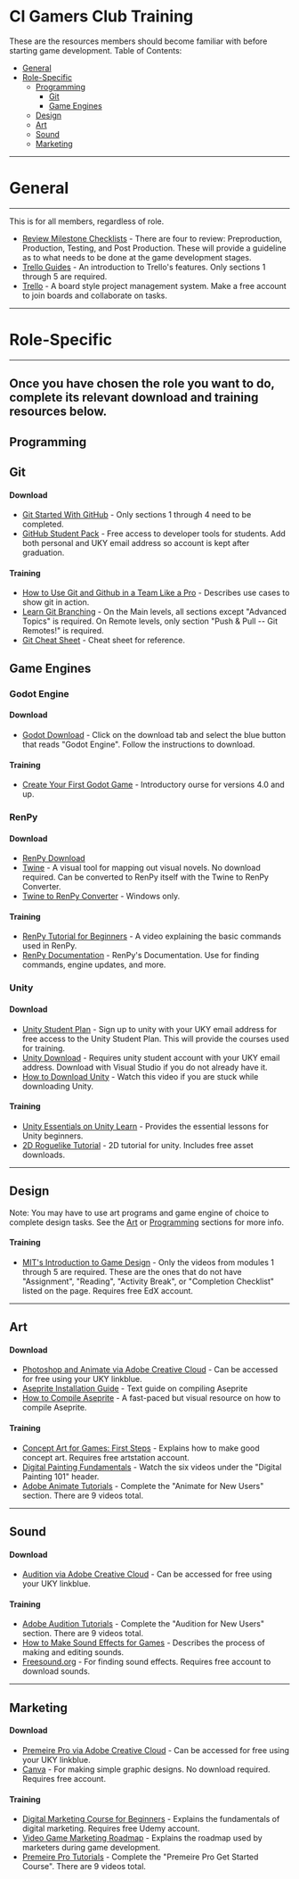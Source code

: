 # CI Gamers Club Training
These are the resources members should become familiar with before starting game development. 
Table of Contents:
- [General](#general)
- [Role-Specific](#Role-Specific)
  - [Programming](#programming)
    - [Git](#git)
    - [Game Engines](#game-engines)
  - [Design](#design)
  - [Art](#art)
  - [Sound](#sound)
  - [Marketing](#marketing)

--------
# General
--------
This is for all members, regardless of role.
- [Review Milestone Checklists](https://uky.campuslabs.com/engage/organization/cigamersclub) - There are four to review: Preproduction, Production, Testing, and Post Production. These will provide a guideline as to what needs to be done at the game development stages.
- [Trello Guides](https://trello.com/guide) - An introduction to Trello's features. Only sections 1 through 5 are required.
- [Trello](https://trello.com/) - A board style project management system. Make a free account to join boards and collaborate on tasks.

--------
# Role-Specific
--------
Once you have chosen the role you want to do, complete its relevant download and training resources below.
--------
Programming
--------
## Git
#### Download
- [Git Started With GitHub](https://www.udemy.com/course/git-started-with-github/) - Only sections 1 through 4 need to be completed.
- [GitHub Student Pack](https://education.github.com/pack) - Free access to developer tools for students. Add both personal and UKY email address so account is kept after graduation.
#### Training
- [How to Use Git and Github in a Team Like a Pro](https://www.freecodecamp.org/news/how-to-use-git-and-github-in-a-team-like-a-pro/) - Describes use cases to show git in action.
- [Learn Git Branching](https://learngitbranching.js.org/?locale=en_US) - On the Main levels, all sections except "Advanced Topics" is required. On Remote levels, only section "Push & Pull -- Git Remotes!" is required.
- [Git Cheat Sheet](https://education.github.com/git-cheat-sheet-education.pdf) - Cheat sheet for reference.
## Game Engines
### Godot Engine
#### Download
- [Godot Download](https://godotengine.org/) - Click on the download tab and select the blue button that reads "Godot Engine". Follow the instructions to download.
#### Training
- [Create Your First Godot Game](https://quiver.dev/tutorials/create-your-first-godot-4-game/) - Introductory ourse for versions 4.0 and up.
### RenPy
#### Download
- [RenPy Download](https://www.renpy.org/)
- [Twine](https://twinery.org/) - A visual tool for mapping out visual novels. No download required. Can be converted to RenPy itself with the Twine to RenPy Converter. 
- [Twine to RenPy Converter](https://ludowoods.itch.io/twine-to-renpy-tool) - Windows only.
#### Training
- [RenPy Tutorial for Beginners](https://youtu.be/C3Ldd-5PKCw?si=8WHFsj67ywFu_WC4) - A video explaining the basic commands used in RenPy.
- [RenPy Documentation](https://www.renpy.org/doc/html/) - RenPy's Documentation. Use for finding commands, engine updates, and more.
### Unity 
#### Download
- [Unity Student Plan](https://unity.com/products/unity-student) - Sign up to unity with your UKY email address for free access to the Unity Student Plan. This will provide the courses used for training.
- [Unity Download](https://unity.com/) - Requires unity student account with your UKY email address. Download with Visual Studio if you do not already have it.
- [How to Download Unity](https://www.youtube.com/watch?v=Kh_FD0Ypdhg) - Watch this video if you are stuck while downloading Unity.
#### Training
- [Unity Essentials on Unity Learn](https://learn.unity.com/pathway/unity-essentials) - Provides the essential lessons for Unity beginners.
- [2D Roguelike Tutorial](https://learn.unity.com/project/2d-roguelike-tutorial) - 2D tutorial for unity. Includes free asset downloads.
--------
Design
--------
Note: You may have to use art programs and game engine of choice to complete design tasks. See the [Art](#Art) or [Programming](#Programming) sections for more info.
#### Training
- [MIT's Introduction to Game Design](https://www.edx.org/learn/game-design/massachusetts-institute-of-technology-introduction-to-game-design?index=product&queryID=dc510be9ebc871e558e3b051c71239e1&position=1&results_level=first-level-results&term=mit%27s+introduction+to+game+design&objectID=course-acedc0ad-c308-4f1c-9c73-0375883a378e&campaign=Introduction+to+Game+Design&source=edX&product_category=course&placement_url=https%3A%2F%2Fwww.edx.org%2Fsearch) - Only the videos from modules 1 through 5 are required. These are the ones that do not have "Assignment", "Reading", "Activity Break", or "Completion Checklist" listed on the page. Requires free EdX account.
--------
Art
--------
#### Download
- [Photoshop and Animate via Adobe Creative Cloud](https://download.uky.edu/) - Can be accessed for free using your UKY linkblue.
- [Aseprite Installation Guide](https://github.com/aseprite/aseprite/blob/main/INSTALL.md) - Text guide on compiling Aseprite
- [How to Compile Aseprite](https://www.youtube.com/watch?v=ccuoYq0ygM8) - A fast-paced but visual resource on how to compile Aseprite.
#### Training
- [Concept Art for Games: First Steps](https://www.artstation.com/learning/courses/0OZ/concept-art-for-games-first-steps/chapters/1L2/introduction) - Explains how to make good concept art. Requires free artstation account.
- [Digital Painting Fundamentals](https://www.ctrlpaint.com/getting-started) - Watch the six videos under the "Digital Painting 101" header.
- [Adobe Animate Tutorials](https://helpx.adobe.com/animate/tutorials.html) - Complete the "Animate for New Users" section. There are 9 videos total.
--------
Sound
--------
#### Download
- [Audition via Adobe Creative Cloud](https://download.uky.edu/) - Can be accessed for free using your UKY linkblue.
#### Training 
- [Adobe Audition Tutorials](https://helpx.adobe.com/audition/tutorials.html) - Complete the "Audition for New Users" section. There are 9 videos total.
- [How to Make Sound Effects for Games](https://www.youtube.com/watch?v=Kux_LvRl57U&t=730s) - Describes the process of making and editing sounds.
- [Freesound.org](https://freesound.org/) - For finding sound effects. Requires free account to download sounds.
--------
Marketing
--------
#### Download
- [Premeire Pro via Adobe Creative Cloud](https://download.uky.edu/) - Can be accessed for free using your UKY linkblue.
- [Canva](https://www.canva.com/) - For making simple graphic designs. No download required. Requires free account.
#### Training
- [Digital Marketing Course for Beginners](https://www.udemy.com/course/fundamentals-of-digital-marketing-online-course/learn/) - Explains the fundamentals of digital marketing. Requires free Udemy account.
- [Video Game Marketing Roadmap](https://www.youtube.com/watch?v=kFqpgqn1dEk&t=565s) - Explains the roadmap used by marketers during game development.
- [Premeire Pro Tutorials](https://helpx.adobe.com/premiere-pro/tutorials.html) - Complete the "Premeire Pro Get Started Course". There are 9 videos total.
